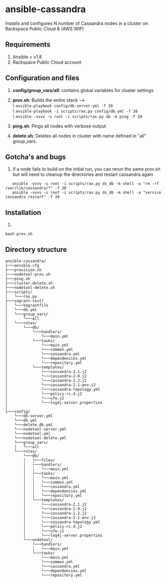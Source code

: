 ansible-cassandra
=============

Installs and configures N number of Cassandra nodes in a cluster on Rackspace Public Cloud & (AWS WIP)

## Requirements
1. Ansible > v1.8
2. Rackspace Public Cloud account

## Configuration and files
1. **config/group_vars/all**: contains global variables for cluster settings
2. **prov.sh**: Builds the entire stack -->  
    \ ``` ansible-playbook config/db-server.yml -f 20 ```  
     \ ``` ansible-playbook -i scripts/rax.py config/db.yml -f 20 ```  
      \ ``` ansible -vvvv -u root -i scripts/rax.py db -m ping -f 20 ```  

3. **ping.sh**: Pings all nodes with verbose output  
4. **delete.sh**: Deletes all nodes in cluster with name defined in "all" group_vars.  

## Gotcha's and bugs
1. if a node fails to build on the initial run, you can rerun the same prov.sh but will need to cleanup the directories and restart cassandra again
```
   ansible -vvvv -u root -i scripts/rax.py ds_db -m shell -a "rm -rf /var/lib/cassandra/*" -f 20
   ansible -vvvv -u root -i scripts/rax.py ds_db -m shell -a "service cassandra restart" -f 20
```

## Installation
1. 
```
bash prov.sh
```

## Directory structure
```
ansible-cassandra/
├───ansible.cfg
├───provision.sh
├───nodetool-prov.sh
├───ping.sh
├───cluster-delete.sh
├───nodetool-delete.sh
├───scripts/
│   └───rax.py
├───vagrant-test/
│   └───Vagrantfile
│   └───db.yml
│   └───group_vars/
│       └───all
│   └───roles/
│       └───db/
│           └───handlers/
│               └───main.yml
│           └───tasks/
│               └───main.yml
│               └───common.yml
│               └───cassandra.yml
│               └───dependencies.yml
│               └───repository.yml
│           └───templates/
│               └───cassandra-2.1.j2
│               └───cassandra-2.0.j2
│               └───cassandra-1.2.j2
│               └───cassandra-2.1-env.j2
│               └───cassandra-topology.yml
│               └───policy-rc.d.j2
│               └───ufw.j2
│               └───log4j-server.properties
│
├───config/
    └───db-server.yml
    └───db.yml
    └───delete_db.yml
    └───nodetool-server.yml
    └───nodetool.yml
    └───nodetool-delete.yml
    └───group_vars/
    │   └───all
    └───roles/
        └───db/
        │   └───files/
        │   └───handlers/
        │   │   └───main.yml
        │   └───tasks/
        │   │   └───main.yml
        │   │   └───common.yml
        │   │   └───cassandra.yml
        │   │   └───dependencies.yml
        │   │   └───repository.yml
        │   └───templates/
        │       └───cassandra-2.1.j2
        │       └───cassandra-2.0.j2
        │       └───cassandra-1.2.j2
        │       └───cassandra-2.1-env.j2
        │       └───cassandra-topology.yml
        │       └───policy-rc.d.j2
        │       └───ufw.j2
        │       └───log4j-server.properties
        └───nodetool/
            └───handlers/
            │   └───main.yml
            └───tasks/
                └───main.yml
                └───common.yml
                └───cassandra.yml
                └───dependencies.yml
                └───repository.yml
```
